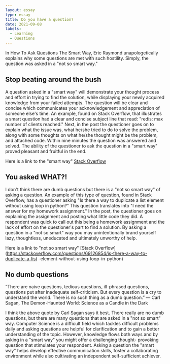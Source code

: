 ```yaml
---
layout: essay
type: essay
title: Do you have a question?
date: 2021-09-08
labels:
  - Learning
  - Questions
---
```

In How To Ask Questions The Smart Way, Eric Raymond unapologetically explains why some questions are met with such hostility. Simply, the 
question was asked in a "not so smart way."

## Stop beating around the bush

A question asked in a "smart way" will demonstrate your thought process and effort in trying to find the solution, while displaying your newly acquired 
knowledge from your failed attempts. The question will be clear and concise which communicates your acknowledgement and appreciation 
of someone else's time. An example, found on Stack Overflow, that illustrates a smart question had a clear and concise subject line that 
read: "redis: max number of clients reached." Next, in the post the questioner goes on to explain what the issue was, what he/she tried to do to 
solve the problem, along with some thoughts on what he/she thought might be the problem, and attached code. Within nine minutes the question
was answered and solved. The ability of the questioner to ask the question in a "smart way" proved pleasant and fruitful in the end.  

Here is a link to the "smart way" [Stack Overflow](https://stackoverflow.com/questions/50910697/redis-max-number-of-clients-reached)

## You asked WHAT?!

I don't think there are dumb questions but there is a "not so smart way" of asking a question. An example of this type of question, found in
Stack Overflow, has a questioner asking "Is there a way to duplicate a list element without using loop in python?" This question translates 
into "I need the answer for my homework assignment." In the post, the questioner goes on explaining the assignment and posting what little code 
they did. A respondent was quick to call out this being a homework assignment and the lack of effort on the questioner's part to find a solution. 
By asking a question in a "not so smart" way you may unintentionally brand yourself lazy, thoughtless, uneducated and ultimately unworthy of
help.

Here is a link to "not so smart way" [Stack Overflow](https://stackoverflow.com/questions/69126854/is-there-a-way-to-duplicate-a-list
-element-without-using-loop-in-python)

## No dumb questions

“There are naive questions, tedious questions, ill-phrased questions, questions put after inadequate self-criticism. But every question is a cry 
to understand the world. There is no such thing as a dumb question.”
                                                              ― Carl Sagan, The Demon-Haunted World: Science as a Candle in the Dark

I think the above quote by Carl Sagan says it best. There really are no dumb questions, but there are many questions that are asked in a "not so
smart" way. Computer Science is a difficult field which tackles difficult problems daily and asking questions are helpful for clarification and to
gain a better understanding of the topic. However, knowledge flows both ways and by asking in a "smart way" you might offer a challenging thought-
provoking question that stimulates your respondent. Asking a question the "smart way" helps develop effective communication skills, foster a 
collaborating environment while also cultivating an independent self-sufficient achiever.  

